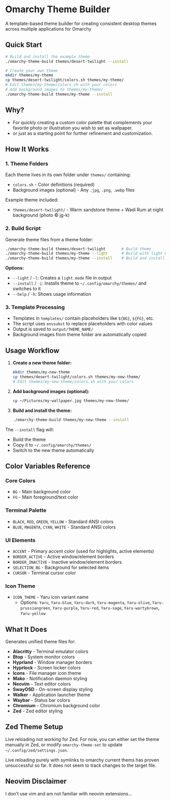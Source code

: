 # Omarchy Theme Builder

A template-based theme builder for creating consistent desktop themes across multiple applications for Omarchy

## Quick Start

```bash
# Build and install the example theme
./omarchy-theme-build themes/desert-twilight --install

# Create your own theme
mkdir themes/my-theme
cp themes/desert-twilight/colors.sh themes/my-theme/
# Edit themes/my-theme/colors.sh with your colors
# Add background images to themes/my-theme/ 
./omarchy-theme-build themes/my-theme --install

```

## Why?
- For quickly creating a custom color palette that complements your favorite photo or illustration you wish to set as wallpaper.  
- or just as a starting point for further refinement and customization.


## How It Works

### 1. Theme Folders
Each theme lives in its own folder under `themes/` containing:
- `colors.sh` - Color definitions (required)
- Background images (optional) - Any `.jpg`, `.png`, `.webp` files

Example theme included:
- `themes/desert-twilight/` - Warm sandstone theme + Wadi Rum at night background (photo © jg-k)

### 2. Build Script
Generate theme files from a theme folder:

```bash
./omarchy-theme-build themes/desert-twilight       # Build theme
./omarchy-theme-build themes/my-theme --light      # Build with light mode
./omarchy-theme-build themes/my-theme --install    # Build and install to Omarchy
```

**Options:**
- `--light` / `-l`: Creates a `light.mode` file in output
- `--install` / `-i`: Installs theme to `~/.config/omarchy/themes/` and switches to it
- `--help` / `-h`: Shows usage information

### 3. Template Processing
- Templates in `templates/` contain placeholders like `${BG}`, `${FG}`, etc.
- The script uses `envsubst` to replace placeholders with color values
- Output is saved to `output/THEME_NAME/`
- Background images from theme folder are automatically copied

## Usage Workflow

1. **Create a new theme folder:**
   ```bash
   mkdir themes/my-new-theme
   cp themes/desert-twilight/colors.sh themes/my-new-theme/
   # Edit themes/my-new-theme/colors.sh with your colors
   ```

2. **Add background images (optional):**
   ```bash
   cp ~/Pictures/my-wallpaper.jpg themes/my-new-theme/
   ```

3. **Build and install the theme:**
   ```bash
   ./omarchy-theme-build themes/my-new-theme --install
   ```

The `--install` flag will:
- Build the theme
- Copy it to `~/.config/omarchy/themes/`
- Switch to the new theme automatically

## Color Variables Reference

### Core Colors
- `BG` - Main background color
- `FG` - Main foreground/text color

### Terminal Palette
- `BLACK`, `RED`, `GREEN`, `YELLOW` - Standard ANSI colors
- `BLUE`, `MAGENTA`, `CYAN`, `WHITE` - Standard ANSI colors

### UI Elements
- `ACCENT` - Primary accent color (used for highlights, active elements)
- `BORDER_ACTIVE` - Active window/element borders
- `BORDER_INACTIVE` - Inactive window/element borders
- `SELECTION_BG` - Background for selected items
- `CURSOR` - Terminal cursor color

### Icon Theme
- `ICON_THEME` - Yaru icon variant name
  - Options: `Yaru`, `Yaru-blue`, `Yaru-dark`, `Yaru-magenta`, `Yaru-olive`, `Yaru-prussiangreen`, `Yaru-purple`, `Yaru-red`, `Yaru-sage`, `Yaru-wartybrown`, `Yaru-yellow`

## What It Does

Generates unified theme files for:
- **Alacritty** - Terminal emulator colors
- **Btop** - System monitor colors  
- **Hyprland** - Window manager borders
- **Hyprlock** - Screen locker colors
- **Icons** - File manager icon theme
- **Mako** - Notification daemon styling
- **Neovim** - Text editor colors
- **SwayOSD** - On-screen display styling
- **Walker** - Application launcher theme
- **Waybar** - Status bar colors
- **Chromium** - Chromium background color
- **Zed** - Zed editor styling


## Zed Theme Setup
Live reloading not working for Zed. For now, you can either set the theme manually in Zed, or modify `omarchy-theme-set` to update `~/.config/zed/settings.json`.

Live reloading purely with symlinks to omarchy current thems has proven unsuccessful so far. It does not seem to track changes to the target file.

## Neovim Disclaimer
I don't use vim and am not familiar with neovim extensions...

